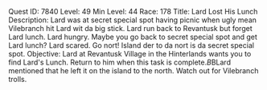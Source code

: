 Quest ID: 7840
Level: 49
Min Level: 44
Race: 178
Title: Lard Lost His Lunch
Description: Lard was at secret special spot having picnic when ugly mean Vilebranch hit Lard wit da big stick. Lard run back to Revantusk but forget Lard lunch. Lard hungry. Maybe you go back to secret special spot and get Lard lunch? Lard scared. Go nort! Island der to da nort is da secret special spot.
Objective: Lard at Revantusk Village in the Hinterlands wants you to find Lard's Lunch. Return to him when this task is complete.$B$BLard mentioned that he left it on the island to the north. Watch out for Vilebranch trolls.
